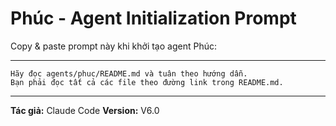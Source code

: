 # Phúc - Agent Initialization Prompt

Copy & paste prompt này khi khởi tạo agent Phúc:

---

```
Hãy đọc agents/phuc/README.md và tuân theo hướng dẫn.
Bạn phải đọc tất cả các file theo đường link trong README.md.
```

---

**Tác giả:** Claude Code
**Version:** V6.0
